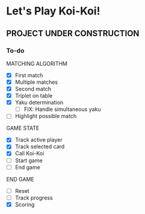 # Let's Play Koi-Koi!

## PROJECT UNDER CONSTRUCTION

### To-do
MATCHING ALGORITHM
- [x] First match
- [x] Multiple matches
- [x] Second match
- [x] Triplet on table
- [x] Yaku determination
  - [ ] FIX: Handle simultaneous yaku
- [ ] Highlight possible match

GAME STATE
- [x] Track active player
- [x] Track selected card
- [x] Call Koi-Koi
- [ ] Start game
- [ ] End game

END GAME
- [ ] Reset
- [ ] Track progress
- [x] Scoring
